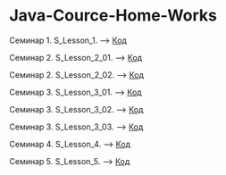 # Java-Cource-Home-Works

Семинар 1. S_Lesson_1. --> [Код](/Seminar_1/S_Lesson_1.java)

Семинар 2. S_Lesson_2_01. --> [Код](/Seminar_2/S_Lesson_2_01.java)

Семинар 2. S_Lesson_2_02. --> [Код](/Seminar_2/S_Lesson_2_02.java)

Семинар 3. S_Lesson_3_01. --> [Код](/Seminar_3/S_Lesson_3_01.java)

Семинар 3. S_Lesson_3_02. --> [Код](/Seminar_3/S_Lesson_3_02.java)

Семинар 3. S_Lesson_3_03. --> [Код](/Seminar_3/S_Lesson_3_03.java)

Семинар 4. S_Lesson_4. --> [Код](/Seminar_4/S_Lesson_4.java)

Семинар 5. S_Lesson_5. --> [Код](/Seminar_5/S_Lesson_5_01.java)
